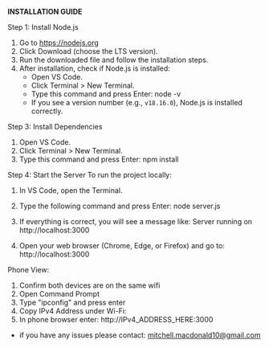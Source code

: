 **INSTALLATION GUIDE**

Step 1: Install Node.js  

1. Go to https://nodejs.org
2. Click Download (choose the LTS version).  
3. Run the downloaded file and follow the installation steps.  
4. After installation, check if Node.js is installed:  
   - Open VS Code.  
   - Click Terminal > New Terminal.
   - Type this command and press Enter:
       node -v
   - If you see a version number (e.g., `v18.16.0`), Node.js is installed correctly.  


Step 3: Install Dependencies  
1. Open VS Code.  
2. Click Terminal > New Terminal.  
3. Type this command and press Enter: 
     npm install


Step 4: Start the Server
To run the project locally:  
1. In VS Code, open the Terminal.  
2. Type the following command and press Enter:
     node server.js
   
4. If everything is correct, you will see a message like:
     Server running on http://localhost:3000
   
5. Open your web browser (Chrome, Edge, or Firefox) and go to:  
   http://localhost:3000

Phone View: 
  1. Confirm both devices are on the same wifi
  2. Open Command Prompt
  3. Type "ipconfig" and press enter
  4. Copy IPv4 Address under Wi-Fi:
  5. In phone browser enter: http://IPv4_ADDRESS_HERE:3000


- if you have any issues please contact: mitchell.macdonald10@gmail.com



